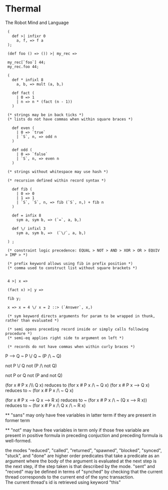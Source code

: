 # Thermal
The Robot Mind and Language

```
 (
   def >| infixr 0  
     a, f, => f a 
 );
 
 (def foo () => ()) >| my_rec =>
 
 my_rec[`foo`] 44;
 my_rec.foo 44;

 (  
   def * infixl 8  
     a, b, => mult (a, b,)
       
   def fact (
     | 0 => 1  
     | n => n * (fact (n - 1))  
   )

 (* strings may be in back ticks *)
 (* lists do not have commas when within square braces *)

   def even (  
     | 0 => `true`  
     | `S`, n, => odd n  
   )  

   def odd (   
     | 0 => `false`    
     | `S`, n, => even n  
   )

 (* strings without whitespace may use hash *)  

 (* recursion defined within record syntax *)  

   def fib (  
     | 0 => 0  
     | 1 => 1  
     | `S`, `S`, n, => fib (`S`, n,) + fib n  
   )  

   def = infix 8  
     sym a, sym b, => (`=`, a, b,)   

   def \/ infixl 3
     sym a, sym b, =>  (`\/`, a, b,)

 ) ;  

 (* constraint logic precedence: EQUAL > NOT > AND > XOR > OR > EQUIV > IMP > *)  

 (* prefix keyword allows using fib in prefix position *)  
 (* comma used to construct list without square brackets *)  


 4 >| x =>

 (fact x) >| y =>
 
 fib y;  

 x => x = 4 \/ x = 2 ::> (`Answer`, x,)

 (* sym keyword directs arguments for param to be wrapped in thunk, rather than evaluated *)  

 (* semi opens preceding record inside or simply calls following procedure *)  
 (* semi-eq applies right side to argument on left *)  

 (* records do not have commas when within curly braces *)  

```

P --> Q
~ P \\/ Q
~ (P /\\ ~ Q)  

not P \\/ Q
not (P /\\ not Q)  

not P or Q
not (P and not Q)  


(for x # P x /\\\\ Q x) reduces to (for x # P x /\ ~ Q x)
(for x # P x --> Q x) reduces to ~ (for x # P x /\ ~ Q x)

(for x # P x --> Q x --> R x) reduces to
~ (for x # P x /\\ ~ (Q x --> R x)) reduces to
~ (for x # P x /\\ Q x /\\ ~ R x)

** "sans" may only have free variables in latter term if
they are present in former term

** "not" may have free variables in term only if 
those free variable are present in positive formula in preceding conjuction
and preceding formula is well-formed.


the modes "reduced", "called", "returned", "spawned", "blocked", "synced", "stuck", and "done" are higher order predicates that take a predicate as an argument where the body of the argument is evaluated at the next step is the next step, if the step taken is that described by the mode. "sent" and "recved" may be defined in terms of "synched" by checking that the current thread corresponds to the current end of the sync transaction.  
The current thread's id is retrieved using keyword "this" 
